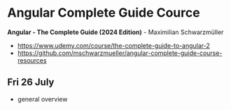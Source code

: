 # Angular Complete Guide Cource

**Angular - The Complete Guide (2024 Edition)** - Maximilian Schwarzmüller

- https://www.udemy.com/course/the-complete-guide-to-angular-2
- https://github.com/mschwarzmueller/angular-complete-guide-course-resources

## Fri 26 July

- general overview
